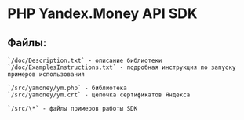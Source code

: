 PHP Yandex.Money API SDK
========================

Файлы:
------

	`/doc/Description.txt` - описание библиотеки
 	`/doc/ExamplesInstructions.txt` - подробная инструкция по запуску примеров использования
 	
 	`/src/yamoney/ym.php` - библиотека
 	`/src/yamoney/ym.crt` - цепочка сертификатов Яндекса

 	`/src/\*` - файлы примеров работы SDK
